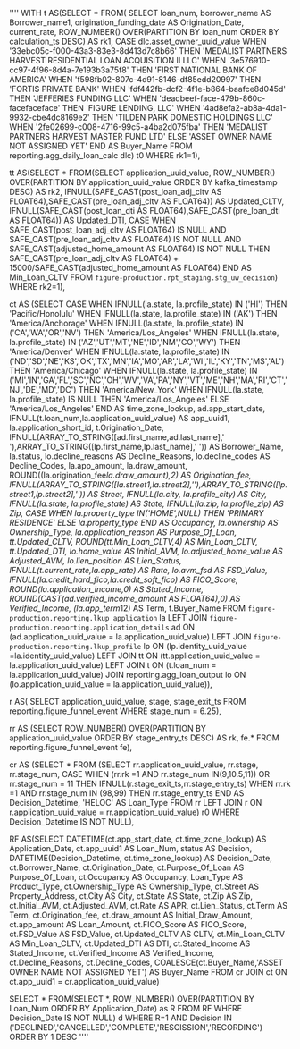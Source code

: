 
''''
WITH t AS(SELECT *
  FROM(
  SELECT 
    loan_num,
    borrower_name AS Borrower_name1,
    origination_funding_date AS Origination_Date,
    current_rate,
    ROW_NUMBER() OVER(PARTITION BY loan_num ORDER BY calculation_ts DESC) AS rk1,
    CASE dlc.asset_owner_uuid_value 
      WHEN '33ebc05c-f000-43a3-83e3-8d413d7c8b66' THEN 'MEDALIST PARTNERS HARVEST RESIDENTIAL LOAN ACQUISITION II LLC'
      WHEN '3e576910-cc97-4f96-8d4a-7e193b3a75f8' THEN 'FIRST NATIONAL BANK OF AMERICA'
      WHEN 'f598fb02-807c-4d91-8146-df85edd20997' THEN 'FORTIS PRIVATE BANK'
      WHEN 'fdf442fb-dcf2-4f1e-b864-baafce8d045d' THEN 'JEFFERIES FUNDING LLC'
      WHEN 'deadbeef-face-479b-860c-facefaceface' THEN 'FIGURE LENDING, LLC'
      WHEN '4ad8efa2-ab8a-4da1-9932-cbe4dc8169e2' THEN 'TILDEN PARK DOMESTIC HOLDINGS LLC'
      WHEN '2fe02699-c008-4716-99c5-a4ba2d075fba' THEN 'MEDALIST PARTNERS HARVEST MASTER FUND LTD'
    ELSE 'ASSET OWNER NAME NOT ASSIGNED YET'
    END AS Buyer_Name
FROM reporting.agg_daily_loan_calc dlc) t0
WHERE rk1=1),

tt AS(SELECT 
  *
FROM(SELECT
  application_uuid_value,
  ROW_NUMBER() OVER(PARTITION BY application_uuid_value ORDER BY kafka_timestamp DESC) AS rk2,
  IFNULL(SAFE_CAST(post_loan_adj_cltv AS FLOAT64),SAFE_CAST(pre_loan_adj_cltv AS FLOAT64))  AS Updated_CLTV,
  IFNULL(SAFE_CAST(post_loan_dti AS FLOAT64),SAFE_CAST(pre_loan_dti AS FLOAT64))  AS Updated_DTI,
  CASE 
    WHEN SAFE_CAST(post_loan_adj_cltv AS FLOAT64) IS NULL AND SAFE_CAST(pre_loan_adj_cltv AS FLOAT64) IS NOT NULL AND SAFE_CAST(adjusted_home_amount AS FLOAT64) IS NOT NULL 
    THEN SAFE_CAST(pre_loan_adj_cltv AS FLOAT64) + 15000/SAFE_CAST(adjusted_home_amount AS FLOAT64) END AS Min_Loan_CLTV
FROM `figure-production.rpt_staging.stg_uw_decision`)
WHERE rk2=1),

ct AS (SELECT 
  CASE
    WHEN IFNULL(la.state, la.profile_state) IN ('HI') THEN 'Pacific/Honolulu'
    WHEN IFNULL(la.state, la.profile_state) IN ('AK') THEN 'America/Anchorage'
    WHEN IFNULL(la.state, la.profile_state) IN ('CA','WA','OR','NV') THEN 'America/Los_Angeles'
    WHEN IFNULL(la.state, la.profile_state) IN ('AZ','UT','MT','NE','ID','NM','CO','WY') THEN 'America/Denver'
    WHEN IFNULL(la.state, la.profile_state) IN ('ND','SD','NE','KS','OK','TX','MN','IA','MO','AR','LA','WI','IL','KY','TN','MS','AL') THEN 'America/Chicago'
    WHEN IFNULL(la.state, la.profile_state) IN ('MI','IN','GA','FL','SC','NC','OH','WV','VA','PA','NY','VT','ME','NH','MA','RI','CT','NJ','DE','MD','DC') THEN 'America/New_York'
    WHEN IFNULL(la.state, la.profile_state) IS NULL THEN 'America/Los_Angeles'
    ELSE 'America/Los_Angeles'
    END AS time_zone_lookup, 
  ad.app_start_date,
  IFNULL(t.loan_num,la.application_uuid_value) AS app_uuid1,
  la.application_short_id,
  t.Origination_Date,
  IFNULL(ARRAY_TO_STRING([ad.first_name,ad.last_name],' '),ARRAY_TO_STRING([lp.first_name,lp.last_name],' ')) AS Borrower_Name,
  la.status,
  lo.decline_reasons AS Decline_Reasons,
  lo.decline_codes AS Decline_Codes,
  la.app_amount,
  la.draw_amount,
  ROUND((la.origination_fee*la.draw_amount),2) AS Origination_fee,  
  IFNULL(ARRAY_TO_STRING([la.street1,la.street2],''),ARRAY_TO_STRING([lp.street1,lp.street2],'')) AS Street,
  IFNULL(la.city, la.profile_city) AS City,
  IFNULL(la.state, la.profile_state) AS State,
  IFNULL(la.zip, la.profile_zip) AS Zip,
  CASE 
    WHEN la.property_type IN('HOME',NULL) THEN 'PRIMARY RESIDENCE'
    ELSE la.property_type
    END AS Occupancy,
  la.ownership AS Ownership_Type, 
  la.application_reason AS Purpose_Of_Loan,
  tt.Updated_CLTV,
  ROUND(tt.Min_Loan_CLTV,4) AS Min_Loan_CLTV,
  tt.Updated_DTI,
  lo.home_value AS Initial_AVM,
  lo.adjusted_home_value AS Adjusted_AVM,
  lo.lien_position AS Lien_Status,
  IFNULL(t.current_rate,la.app_rate) AS Rate,
  lo.avm_fsd AS FSD_Value,
  IFNULL(la.credit_hard_fico,la.credit_soft_fico) AS FICO_Score,
  ROUND(la.application_income,0) AS Stated_Income,
  ROUND(CAST(ad.verified_income_amount AS FLOAT64),0) AS Verified_Income,
  (la.app_term*12) AS Term,
  t.Buyer_Name
FROM `figure-production.reporting.lkup_application` la
LEFT JOIN `figure-production.reporting.application_details` ad 
  ON (ad.application_uuid_value = la.application_uuid_value)
LEFT JOIN `figure-production.reporting.lkup_profile` lp 
  ON (lp.identity_uuid_value =la.identity_uuid_value)
LEFT JOIN tt 
  ON (tt.application_uuid_value = la.application_uuid_value)
LEFT JOIN t 
  ON (t.loan_num = la.application_uuid_value)
JOIN reporting.agg_loan_output lo 
  ON (lo.application_uuid_value = la.application_uuid_value)),

r AS( SELECT
  application_uuid_value,
  stage,
  stage_exit_ts 
FROM  reporting.figure_funnel_event
WHERE  stage_num = 6.25),

rr AS (SELECT
  ROW_NUMBER() OVER(PARTITION BY application_uuid_value ORDER BY stage_entry_ts DESC) AS rk,
  fe.*
FROM reporting.figure_funnel_event fe),

cr AS (SELECT * 
FROM (SELECT
  rr.application_uuid_value,
  rr.stage,
  rr.stage_num,
  CASE 
    WHEN (rr.rk =1 AND rr.stage_num IN(9,10.5,11)) OR rr.stage_num = 11 THEN IFNULL(r.stage_exit_ts,rr.stage_entry_ts)
    WHEN rr.rk =1 AND rr.stage_num IN (98,99) THEN rr.stage_entry_ts
  END AS Decision_Datetime,
  'HELOC' AS Loan_Type
FROM rr
LEFT JOIN r ON r.application_uuid_value = rr.application_uuid_value) r0
WHERE Decision_Datetime IS NOT NULL),

RF AS(SELECT 
  DATETIME(ct.app_start_date, ct.time_zone_lookup) AS Application_Date,
  ct.app_uuid1 AS Loan_Num,
  status AS Decision,
  DATETIME(Decision_Datetime, ct.time_zone_lookup) AS Decision_Date,
  ct.Borrower_Name,
  ct.Origination_Date,
  ct.Purpose_Of_Loan AS Purpose_Of_Loan,
  ct.Occupancy AS Occupancy,
  Loan_Type AS Product_Type,
  ct.Ownership_Type AS Ownership_Type,
  ct.Street AS Property_Address,
  ct.City AS City,
  ct.State AS State,
  ct.Zip AS Zip,
  ct.Initial_AVM,
  ct.Adjusted_AVM,
  ct.Rate AS APR,
  ct.Lien_Status,
  ct.Term AS Term,
  ct.Origination_fee,
  ct.draw_amount AS Initial_Draw_Amount,
  ct.app_amount AS Loan_Amount,
  ct.FICO_Score AS FICO_Score,
  ct.FSD_Value AS FSD_Value,
  ct.Updated_CLTV AS CLTV,
  ct.Min_Loan_CLTV AS Min_Loan_CLTV,
  ct.Updated_DTI AS DTI,
  ct.Stated_Income AS Stated_Income,
  ct.Verified_Income AS Verified_Income,
  ct.Decline_Reasons,
  ct.Decline_Codes,
  COALESCE(ct.Buyer_Name,'ASSET OWNER NAME NOT ASSIGNED YET') AS Buyer_Name
FROM cr
JOIN ct ON ct.app_uuid1 = cr.application_uuid_value)

SELECT 
  * 
FROM(SELECT
  *,
  ROW_NUMBER() OVER(PARTITION BY Loan_Num ORDER BY Application_Date) as R
FROM RF
WHERE Decision_Date IS NOT NULL) d
WHERE R=1 AND Decision IN ('DECLINED','CANCELLED','COMPLETE','RESCISSION','RECORDING')
ORDER BY 1 DESC
''''
